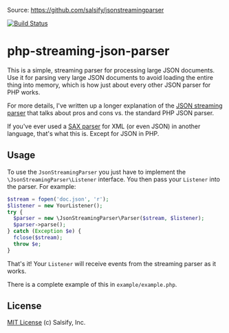 Source: https://github.com/salsify/jsonstreamingparser

[![Build Status](https://travis-ci.org/salsify/jsonstreamingparser.png?branch=master)](https://travis-ci.org/salsify/jsonstreamingparser)

php-streaming-json-parser
=========================

This is a simple, streaming parser for processing large JSON documents. Use it for parsing very large JSON documents to avoid loading the entire thing into memory, which is how just about every other JSON parser for PHP works.

For more details, I've written up a longer explanation of the [JSON streaming parser](http://www.salsify.com/blog/json-streaming-parser-for-php/1056) that talks about pros and cons vs. the standard PHP JSON parser.

If you've ever used a [SAX parser](http://en.wikipedia.org/wiki/Simple_API_for_XML) for XML (or even JSON) in another language, that's what this is. Except for JSON in PHP.


Usage
-----

To use the `JsonStreamingParser` you just have to implement the `\JsonStreamingParser\Listener` interface. You then pass your `Listener` into the parser. For example:

```php
$stream = fopen('doc.json', 'r');
$listener = new YourListener();
try {
  $parser = new \JsonStreamingParser\Parser($stream, $listener);
  $parser->parse();
} catch (Exception $e) {
  fclose($stream);
  throw $e;
}
```

That's it! Your `Listener` will receive events from the streaming parser as it works.

There is a complete example of this in `example/example.php`.


License
-------

[MIT License](http://mit-license.org/) (c) Salsify, Inc.